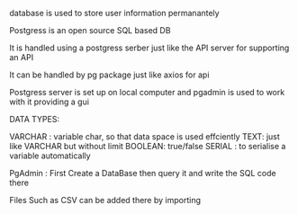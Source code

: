database is used to  store user information permanantely

Postgress is an open source SQL based DB

It is handled using a postgress serber just like the API server for supporting an API

It can be handled by pg package just like axios for api

Postgress server is set up on local computer and pgadmin is used to work with it providing a gui

DATA TYPES:

VARCHAR : variable char, so that data space is used effciently
TEXT: just like VARCHAR but without limit
BOOLEAN: true/false
SERIAL : to serialise a variable automatically

PgAdmin : First Create a DataBase then query it and write the SQL code there

Files Such as CSV can be added there by importing
